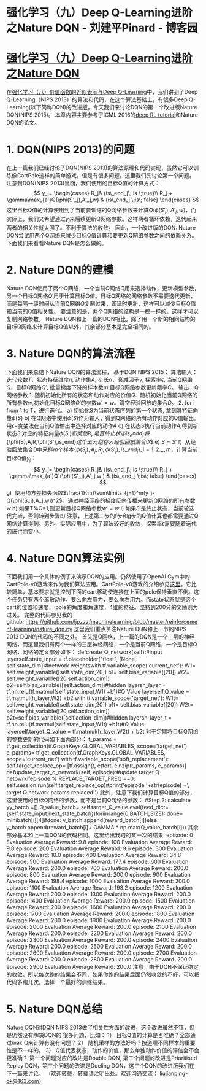 
# 强化学习（九）Deep Q-Learning进阶之Nature DQN - 刘建平Pinard - 博客园






# [强化学习（九）Deep Q-Learning进阶之Nature DQN](https://www.cnblogs.com/pinard/p/9756075.html)
在[强化学习（八）价值函数的近似表示与Deep Q-Learning](https://www.cnblogs.com/pinard/p/9714655.html)中，我们讲到了Deep Q-Learning（NIPS 2013）的算法和代码，在这个算法基础上，有很多Deep Q-Learning(以下简称DQN)的改进版，今天我们来讨论DQN的第一个改进版Nature DQN(NIPS 2015)。
本章内容主要参考了ICML 2016的[deep RL tutorial](https://icml.cc/2016/tutorials/deep_rl_tutorial.pdf)和Nature DQN的论文。
# 1. DQN(NIPS 2013)的问题
在上一篇我们已经讨论了DQN(NIPS 2013)的算法原理和代码实现，虽然它可以训练像CartPole这样的简单游戏，但是有很多问题。这里我们先讨论第一个问题。
注意到DQN(NIPS 2013)里面，我们使用的目标Q值的计算方式：
$$
y_j= \begin{cases} R_j& {is\_end_j\; is \;true}\\ R_j + \gamma\max_{a'}Q(\phi(S'_j),A'_j,w) & {is\_end_j \;is\; false} \end{cases}
$$
这里目标Q值的计算使用到了当前要训练的Q网络参数来计算$Q(\phi(S'_j),A'_j,w)$，而实际上，我们又希望通过$y_j$来后续更新Q网络参数。这样两者循环依赖，迭代起来两者的相关性就太强了。不利于算法的收敛。
因此，一个改进版的DQN: Nature DQN尝试用两个Q网络来减少目标Q值计算和要更新Q网络参数之间的依赖关系。下面我们来看看Nature DQN是怎么做的。
# 2. Nature DQN的建模
Nature DQN使用了两个Q网络，一个当前Q网络$Q$用来选择动作，更新模型参数，另一个目标Q网络$Q'$用于计算目标Q值。目标Q网络的网络参数不需要迭代更新，而是每隔一段时间从当前Q网络$Q$复制过来，即延时更新，这样可以减少目标Q值和当前的Q值相关性。
要注意的是，两个Q网络的结构是一模一样的。这样才可以复制网络参数。
Nature DQN和上一篇的DQN相比，除了用一个新的相同结构的目标Q网络来计算目标Q值以外，其余部分基本是完全相同的。
# 3. Nature DQN的算法流程
下面我们来总结下Nature DQN的算法流程， 基于DQN NIPS 2015：
算法输入：迭代轮数$T$，状态特征维度$n$, 动作集$A$, 步长$\alpha$，衰减因子$\gamma$, 探索率$\epsilon$, 当前Q网络$Q$，目标Q网络$Q'$, 批量梯度下降的样本数$m$,目标Q网络参数更新频率$C$。
输出：Q网络参数
1. 随机初始化所有的状态和动作对应的价值$Q$.  随机初始化当前Q网络的所有参数$w$,初始化目标Q网络$Q'$的参数$w' = w$。清空经验回放的集合$D$。
2. for i from 1 to T，进行迭代。
a) 初始化S为当前状态序列的第一个状态, 拿到其特征向量$\phi(S)$
b) 在Q网络中使用$\phi(S)$作为输入，得到Q网络的所有动作对应的Q值输出。用$\epsilon-$贪婪法在当前Q值输出中选择对应的动作$A$
c) 在状态$S$执行当前动作$A$,得到新状态$S'$对应的特征向量$\phi(S')和奖励$R$,是否终止状态is_end
d) 将$\{\phi(S),A,R,\phi(S'),is\_end\}$这个五元组存入经验回放集合$D$
e) $S=S'$
f)  从经验回放集合$D$中采样$m$个样本$\{\phi(S_j),A_j,R_j,\phi(S'_j),is\_end_j\}, j=1,2.,,,m$，计算当前目标Q值$y_j$：
$$
y_j= \begin{cases} R_j& {is\_end_j\; is \;true}\\ R_j + \gamma\max_{a'}Q'(\phi(S'_j),A'_j,w') & {is\_end_j \;is\; false} \end{cases}
$$
g)  使用均方差损失函数$\frac{1}{m}\sum\limits_{j=1}^m(y_j-Q(\phi(S_j),A_j,w))^2$，通过神经网络的梯度反向传播来更新Q网络的所有参数$w$
h) 如果T%C=1,则更新目标Q网络参数$w'=w$
i) 如果$S'$是终止状态，当前轮迭代完毕，否则转到步骤b)
注意，上述第二步的f步和g步的Q值计算也都需要通过Q网络计算得到。另外，实际应用中，为了算法较好的收敛，探索率$\epsilon$需要随着迭代的进行而变小。
# 4. Nature DQN算法实例
下面我们用一个具体的例子来演示DQN的应用。仍然使用了OpenAI Gym中的CartPole-v0游戏来作为我们算法应用。CartPole-v0游戏的介绍参见[这里](https://github.com/openai/gym/wiki/CartPole-v0)。它比较简单，基本要求就是控制下面的cart移动使连接在上面的pole保持垂直不倒。这个任务只有两个离散动作，要么向左用力，要么向右用力。而state状态就是这个cart的位置和速度， pole的角度和角速度，4维的特征。坚持到200分的奖励则为过关。
完整的代码参见我的github: https://github.com/ljpzzz/machinelearning/blob/master/reinforcement-learning/nature_dqn.py
这里我们重点关注Nature DQN和上一节的NIPS 2013 DQN的代码的不同之处。
首先是Q网络，上一篇的DQN是一个三层的神经网络，而这里我们有两个一样的三层神经网络，一个是当前Q网络，一个是目标Q网络，网络的定义部分如下：
defcreate_Q_network(self):\#input layerself.state_input = tf.placeholder("float", [None, self.state_dim])\#network weightswith tf.variable_scope('current_net'):
        W1= self.weight_variable([self.state_dim,20])
        b1= self.bias_variable([20])
        W2= self.weight_variable([20,self.action_dim])
        b2=self.bias_variable([self.action_dim])\#hidden layersh_layer = tf.nn.relu(tf.matmul(self.state_input,W1) +b1)\#Q Value layerself.Q_value = tf.matmul(h_layer,W2) +b2
    with tf.variable_scope('target_net'):
        W1t= self.weight_variable([self.state_dim,20])
        b1t= self.bias_variable([20])
        W2t= self.weight_variable([20,self.action_dim])
        b2t=self.bias_variable([self.action_dim])\#hidden layersh_layer_t = tf.nn.relu(tf.matmul(self.state_input,W1t) +b1t)\#Q Value layerself.target_Q_value = tf.matmul(h_layer,W2t) + b2t
对于定期将目标Q网络的参数更新的代码如下面两部分：
t_params = tf.get_collection(tf.GraphKeys.GLOBAL_VARIABLES, scope='target_net')
    e_params= tf.get_collection(tf.GraphKeys.GLOBAL_VARIABLES, scope='current_net')
    with tf.variable_scope('soft_replacement'):
        self.target_replace_op= [tf.assign(t, e)fort, einzip(t_params, e_params)]
defupdate_target_q_network(self, episode):\#update target Q netowrkifepisode % REPLACE_TARGET_FREQ ==0:
        self.session.run(self.target_replace_op)\#print('episode '+str(episode) +', target Q network params replaced!')
此外，注意下我们计算目标Q值的部分，这里使用的目标Q网络的参数，而不是当前Q网络的参数：
\#Step 2: calculate yy_batch =[]
    Q_value_batch= self.target_Q_value.eval(feed_dict={self.state_input:next_state_batch})foriinrange(0,BATCH_SIZE):
      done= minibatch[i][4]ifdone:
        y_batch.append(reward_batch[i])else:
        y_batch.append(reward_batch[i]+ GAMMA * np.max(Q_value_batch[i]))
其余部分基本和上一篇DQN的代码相同。这里给出我跑的某一次的结果:
episode: 0 Evaluation Average Reward: 9.8
episode:  100 Evaluation Average Reward: 9.8
episode:  200 Evaluation Average Reward: 9.6
episode:  300 Evaluation Average Reward: 10.0
episode:  400 Evaluation Average Reward: 34.8
episode:  500 Evaluation Average Reward: 177.4
episode:  600 Evaluation Average Reward: 200.0
episode:  700 Evaluation Average Reward: 200.0
episode:  800 Evaluation Average Reward: 200.0
episode:  900 Evaluation Average Reward: 198.4
episode:  1000 Evaluation Average Reward: 200.0
episode:  1100 Evaluation Average Reward: 193.2
episode:  1200 Evaluation Average Reward: 200.0
episode:  1300 Evaluation Average Reward: 200.0
episode:  1400 Evaluation Average Reward: 200.0
episode:  1500 Evaluation Average Reward: 200.0
episode:  1600 Evaluation Average Reward: 200.0
episode:  1700 Evaluation Average Reward: 200.0
episode:  1800 Evaluation Average Reward: 200.0
episode:  1900 Evaluation Average Reward: 200.0
episode:  2000 Evaluation Average Reward: 200.0
episode:  2100 Evaluation Average Reward: 200.0
episode:  2200 Evaluation Average Reward: 200.0
episode:  2300 Evaluation Average Reward: 200.0
episode:  2400 Evaluation Average Reward: 200.0
episode:  2500 Evaluation Average Reward: 200.0
episode:  2600 Evaluation Average Reward: 200.0
episode:  2700 Evaluation Average Reward: 200.0
episode:  2800 Evaluation Average Reward: 200.0
episode:  2900 Evaluation Average Reward: 200.0
注意，由于DQN不保证稳定的收敛，所以每次跑的结果会不同，如果你跑的结果后面仍然收敛的不好，可以把代码多跑几次，选择一个最好的训练结果。
# 5. Nature DQN总结
Nature DQN对DQN NIPS 2013做了相关性方面的改进，这个改进虽然不错，但是仍然没有解决DQN的 很多问题，比如：
1） 目标Q值的计算是否准确？全部通过max Q来计算有没有问题？
2） 随机采样的方法好吗？按道理不同样本的重要性是不一样的。
3） Q值代表状态，动作的价值，那么单独动作价值的评估会不会更准确？
第一个问题对应的改进是Double DQN, 第二个问题的改进是Prioritised Replay DQN，第三个问题的改进是Dueling DQN，这三个DQN的改进版我们在下一篇来讨论。
（欢迎转载，转载请注明出处。欢迎沟通交流： liujianping-ok@163.com）





